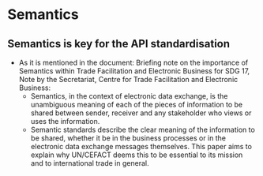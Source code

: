 # Semantics

## Semantics is key for the API standardisation
- As it is mentioned in the document: Briefing note on the importance of Semantics within Trade
Facilitation and Electronic Business for SDG 17, Note by the Secretariat, Centre for Trade Facilitation and Electronic Business:
  -  Semantics, in the context of electronic data exchange, is the unambiguous meaning of
each of the pieces of information to be shared between sender, receiver and any stakeholder
who views or uses the information.
  - Semantic standards describe the clear meaning of the information to be shared, whether
it be in the business processes or in the electronic data exchange messages themselves. This
paper aims to explain why UN/CEFACT deems this to be essential to its mission and to
international trade in general.
 
